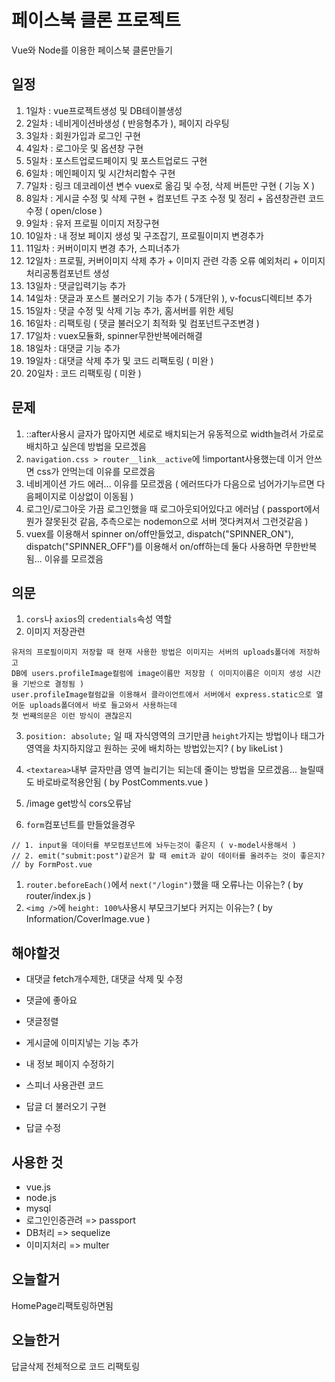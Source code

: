 # 페이스북 클론 프로젝트
Vue와 Node를 이용한 페이스북 클론만들기

## 일정
1. 1일차 : vue프로젝트생성 및 DB테이블생성
2. 2일차 : 네비게이션바생성 ( 반응형추가 ), 페이지 라우팅
3. 3일차 : 회원가입과 로그인 구현
4. 4일차 : 로그아웃 및 옵션창 구현
5. 5일차 : 포스트업로드페이지 및 포스트업로드 구현
6. 6일차 : 메인페이지 및 시간처리함수 구현
7. 7일차 : 링크 데코레이션 변수 vuex로 옮김 및 수정, 삭제 버튼만 구현 ( 기능 X )
8. 8일차 : 게시글 수정 및 삭제 구현 + 컴포넌트 구조 수정 및 정리 + 옵션창관련 코드 수정 ( open/close )
9. 9일차 : 유저 프로필 이미지 저장구현
10. 10일차 : 내 정보 페이지 생성 및 구조잡기, 프로필이미지 변경추가
11. 11일차 : 커버이미지 변경 추가, 스피너추가
12. 12일차 : 프로필, 커버이미지 삭제 추가 + 이미지 관련 각종 오류 예외처리 + 이미지 처리공통컴포넌트 생성
13. 13일차 : 댓글입력기능 추가
14. 14일차 : 댓글과 포스트 불러오기 기능 추가 ( 5개단위 ), v-focus디렉티브 추가
15. 15일차 : 댓글 수정 및 삭제 기능 추가, 홈서버를 위한 세팅
16. 16일차 : 리팩토링 ( 댓글 불러오기 최적화 및 컴포넌트구조변경 )
17. 17일차 : vuex모듈화, spinner무한반복에러해결
18. 18일차 : 대댓글 기능 추가
19. 19일차 : 대댓글 삭제 추가 및 코드 리팩토링 ( 미완 )
20. 20일차 : 코드 리팩토링 ( 미완 )

## 문제
1. ::after사용시 글자가 많아지면 세로로 배치되는거 유동적으로 width늘려서 가로로 배치하고 싶은데 방법을 모르겠음
2. `navigation.css > router__link__active`에 !important사용했는데 이거 안쓰면 css가 안먹는데 이유를 모르겠음
3. 네비게이션 가드 에러... 이유를 모르겠음 ( 에러뜨다가 다음으로 넘어가기누르면 다음페이지로 이상없이 이동됨 )
4. 로그인/로그아웃 가끔 로그인했을 때 로그아웃되어있다고 에러남 ( passport에서 뭔가 잘못된것 같음, 추측으로는 nodemon으로 서버 껏다켜져서 그런것같음 )
5. vuex를 이용해서 spinner on/off만들었고, dispatch("SPINNER_ON"), dispatch("SPINNER_OFF")를 이용해서 on/off하는데 둘다 사용하면 무한반복됨... 이유를 모르겠음

## 의문
1. `cors`나 `axios`의 `credentials`속성 역할
2. 이미지 저장관련
```
유저의 프로필이미지 저장할 때 현재 사용한 방법은 이미지는 서버의 uploads폴더에 저장하고
DB에 users.profileImage컬럼에 image이름만 저장함 ( 이미지이름은 이미지 생성 시간을 기반으로 결정됨 )
user.profileImage컬럼값을 이용해서 클라이언트에서 서버에서 express.static으로 열어둔 uploads폴더에서 바로 들고와서 사용하는데
첫 번째의문은 이런 방식이 괜찮은지
```
3. `position: absolute;` 일 때 자식영역의 크기만큼 `height`가지는 방법이나 태그가 영역을 차지하지않고 원하는 곳에 배치하는 방법있는지? ( by likeList )
4. `<textarea>`내부 글자만큼 영역 늘리기는 되는데 줄이는 방법을 모르겠음... 늘릴때도 바로바로적용안됨 ( by PostComments.vue )
5. /image get방식 cors오류남

6. `form`컴포넌트를 만들었을경우
```
// 1. input을 데이터를 부모컴포넌트에 놔두는것이 좋은지 ( v-model사용해서 )
// 2. emit("submit:post")같은거 할 때 emit과 같이 데이터를 올려주는 것이 좋은지?
// by FormPost.vue
```

1. `router.beforeEach()`에서 `next("/login")`했을 때 오류나는 이유는? ( by router/index.js )
2. `<img />`에 `height: 100%`사용시 부모크기보다 커지는 이유는? ( by Information/CoverImage.vue )

## 해야할것
+ 대댓글 fetch개수제한, 대댓글 삭제 및 수정
+ 댓글에 좋아요
+ 댓글정렬
+ 게시글에 이미지넣는 기능 추가
+ 내 정보 페이지 수정하기
+ 스피너 사용관련 코드

+ 답글 더 불러오기 구현
+ 답글 수정

## 사용한 것
+ vue.js
+ node.js
+ mysql
+ 로그인인증관려 => passport
+ DB처리 => sequelize
+ 이미지처리 => multer

## 오늘할거
HomePage리팩토링하면됨

## 오늘한거
답글삭제
전체적으로 코드 리팩토링
